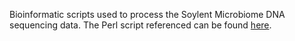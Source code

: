 Bioinformatic scripts used to process the Soylent Microbiome DNA sequencing data. The Perl script referenced can be found [here](https://github.com/mlangill/microbiome_helper/wiki/16S-tutorial-for-CCBC).

